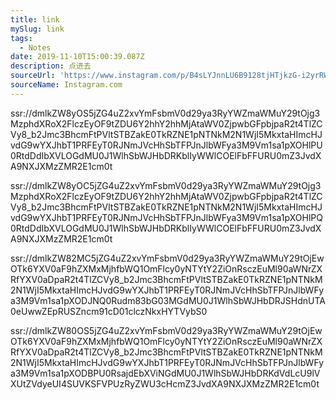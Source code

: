 ```yaml
---
title: link
mySlug: link
tags:
  - Notes
date: 2019-11-10T15:00:39.087Z
description: 点进去
sourceUrl: 'https://www.instagram.com/p/B4sLYJnnLU6B9128tjHTjkzG-i2yrRW_LVKN3o0/'
sourceName: Instagram.com
---
```

ssr://dmlkZW8yOS5jZG4uZ2xvYmFsbmV0d29ya3RyYWZmaWMuY29tOjg3MzphdXRoX2FlczEyOF9tZDU6Y2hhY2hhMjAtaWV0ZjpwbGFpbjpaR2t4TlZCVy8_b2Jmc3BhcmFtPVltSTBZakE0TkRZNE1pNTNkM2N1WjI5MkxtaHImcHJvdG9wYXJhbT1PRFEyT0RJNmJVcHhSbTFPJnJlbWFya3M9Vm1sa1pXOHlPU0RtdDdIbXVLOGdMU0J1WlhSbWJHbDRKblIyWWlCOElFbFFURU0mZ3JvdXA9NXJXMzZMR2E1cm0t

ssr://dmlkZW8yOC5jZG4uZ2xvYmFsbmV0d29ya3RyYWZmaWMuY29tOjg3MzphdXRoX2FlczEyOF9tZDU6Y2hhY2hhMjAtaWV0ZjpwbGFpbjpaR2t4TlZCVy8_b2Jmc3BhcmFtPVltSTBZakE0TkRZNE1pNTNkM2N1WjI5MkxtaHImcHJvdG9wYXJhbT1PRFEyT0RJNmJVcHhSbTFPJnJlbWFya3M9Vm1sa1pXOHlPQ0RtdDdIbXVLOGdMU0J1WlhSbWJHbDRKblIyWWlCOElFbFFURU0mZ3JvdXA9NXJXMzZMR2E1cm0t

ssr://dmlkZW82MC5jZG4uZ2xvYmFsbmV0d29ya3RyYWZmaWMuY29tOjEwOTk6YXV0aF9hZXMxMjhfbWQ1OmFlcy0yNTYtY2ZiOnRsczEuMl90aWNrZXRfYXV0aDpaR2t4TlZCVy8_b2Jmc3BhcmFtPVltSTBZakE0TkRZNE1pNTNkM2N1WjI5MkxtaHImcHJvdG9wYXJhbT1PRFEyT0RJNmJVcHhSbTFPJnJlbWFya3M9Vm1sa1pXODJNQ0Rudm83bG03MGdMU0J1WlhSbWJHbDRJSHdnUTA0eUwwZEpRUSZncm91cD01clczNkxHYTVybS0

ssr://dmlkZW80OS5jZG4uZ2xvYmFsbmV0d29ya3RyYWZmaWMuY29tOjEwOTk6YXV0aF9hZXMxMjhfbWQ1OmFlcy0yNTYtY2ZiOnRsczEuMl90aWNrZXRfYXV0aDpaR2t4TlZCVy8_b2Jmc3BhcmFtPVltSTBZakE0TkRZNE1pNTNkM2N1WjI5MkxtaHImcHJvdG9wYXJhbT1PRFEyT0RJNmJVcHhSbTFPJnJlbWFya3M9Vm1sa1pXODBPU0RsajdEbXViNGdMU0J1WlhSbWJHbDRKdVdLcU9lVXUtZVdyeUI4SUVKSFVPUzRyZWU3cHcmZ3JvdXA9NXJXMzZMR2E1cm0t
